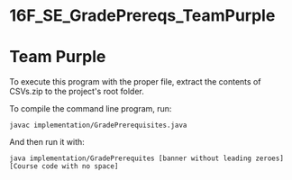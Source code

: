 # 16F_SE_GradePrereqs_TeamPurple
# Team Purple

To execute this program with the proper file, extract the contents of CSVs.zip to the project's root folder.

To compile the command line program, run:

    javac implementation/GradePrerequisites.java



And then run it with:

    java implementation/GradePrerequites [banner without leading zeroes] [Course code with no space]
